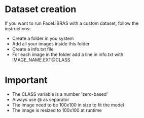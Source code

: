 # Dataset creation
If you want to run FaceLIBRAS with a custom dataset, follow the instructions:

- Create a folder in you system
- Add all your images inside this folder
- Create a info.txt file
- For each image in the folder add a line in info.txt with IMAGE_NAME.EXT@CLASS

# Important
- The CLASS variable is a number 'zero-based'
- Always use @ as separator
- The image need to be 100x100 in size to fit the model
- The image is resized to 100x100 at runtime
